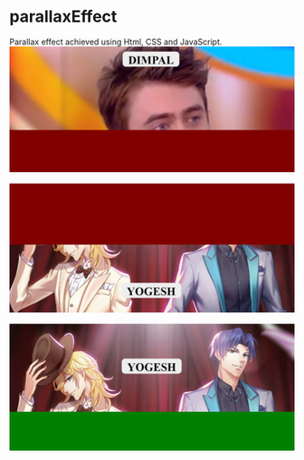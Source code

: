 # parallaxEffect
Parallax effect achieved using Html, CSS and JavaScript.
<img src="images/parallax1.png" alt="parallax">
<br>
<br>
<img src="images/parallax2.png" alt="parallax">
<br>
<br>
<img src="images/parallax3.png" alt="parallax">
<br>
<br>
